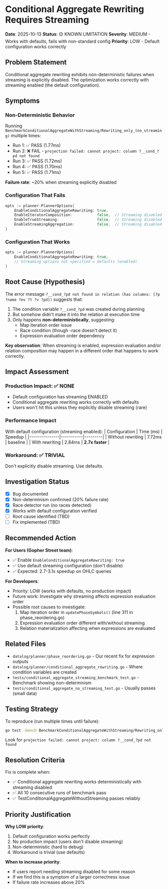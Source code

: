 # Conditional Aggregate Rewriting Requires Streaming

**Date**: 2025-10-13
**Status**: 🟡 KNOWN LIMITATION
**Severity**: MEDIUM - Works with defaults, fails with non-standard config
**Priority**: LOW - Default configuration works correctly

## Problem Statement

Conditional aggregate rewriting exhibits non-deterministic failures when streaming is explicitly disabled. The optimization works correctly with streaming enabled (the default configuration).

## Symptoms

### Non-Deterministic Behavior

Running `BenchmarkConditionalAggregateWithStreaming/Rewriting_only_(no_streaming)` multiple times:
- Run 1: ✅ PASS (1.77ms)
- Run 2: ❌ FAIL - `projection failed: cannot project: column ?__cond_?pd not found`
- Run 3: ✅ PASS (1.72ms)
- Run 4: ✅ PASS (1.70ms)
- Run 5: ✅ PASS (1.71ms)

**Failure rate**: ~20% when streaming explicitly disabled

### Configuration That Fails

```go
opts := planner.PlannerOptions{
    EnableConditionalAggregateRewriting: true,
    EnableIteratorComposition:           false,  // Streaming disabled
    EnableTrueStreaming:                 false,  // Streaming disabled
    EnableStreamingAggregation:          false,  // Streaming disabled
}
```

### Configuration That Works

```go
opts := planner.PlannerOptions{
    EnableConditionalAggregateRewriting: true,
    // Streaming options not specified = defaults (enabled)
}
```

## Root Cause (Hypothesis)

The error message `?__cond_?pd not found in relation (has columns: [?p ?name ?ev ?t ?v ?pd])` suggests that:

1. The condition variable `?__cond_?pd` was created during planning
2. But somehow didn't make it into the relation at execution time
3. Only happens **non-deterministically**, suggesting:
   - Map iteration order issue
   - Race condition (though -race doesn't detect it)
   - Expression evaluation order dependency

**Key observation**: When streaming is enabled, expression evaluation and/or relation composition may happen in a different order that happens to work correctly.

## Impact Assessment

### Production Impact: ✅ NONE

- Default configuration has streaming ENABLED
- Conditional aggregate rewriting works correctly with defaults
- Users won't hit this unless they explicitly disable streaming (rare)

### Performance Impact

With default configuration (streaming enabled):
| Configuration | Time (ms) | Speedup |
|---------------|-----------|---------|
| Without rewriting | 7.72ms | baseline |
| With rewriting | 2.84ms | **2.7x faster** |

### Workaround: ✅ TRIVIAL

Don't explicitly disable streaming. Use defaults.

## Investigation Status

- [x] Bug documented
- [x] Non-determinism confirmed (20% failure rate)
- [x] Race detector run (no races detected)
- [x] Works with default configuration verified
- [ ] Root cause identified (TBD)
- [ ] Fix implemented (TBD)

## Recommended Action

**For Users (Gopher Street team)**:
- ✅ Enable `EnableConditionalAggregateRewriting: true`
- ✅ Use default streaming configuration (don't disable)
- ✅ Expected: 2.7-3.1x speedup on OHLC queries

**For Developers**:
- Priority: LOW (works with defaults, no production impact)
- Future work: Investigate why streaming affects expression evaluation order
- Possible root causes to investigate:
  1. Map iteration order in `updatePhaseSymbols()` (line 311 in phase_reordering.go)
  2. Expression evaluation order different with/without streaming
  3. Relation materialization affecting when expressions are evaluated

## Related Files

- `datalog/planner/phase_reordering.go` - Our recent fix for expression outputs
- `datalog/planner/conditional_aggregate_rewriting.go` - Where condition variables are created
- `tests/conditional_aggregate_streaming_benchmark_test.go` - Benchmark showing non-determinism
- `tests/conditional_aggregate_no_streaming_test.go` - Usually passes (small data)

## Testing Strategy

To reproduce (run multiple times until failure):
```bash
go test -bench BenchmarkConditionalAggregateWithStreaming/Rewriting_only -benchtime=1x -count=10 ./tests
```

Look for `projection failed: cannot project: column ?__cond_?pd not found`

## Resolution Criteria

Fix is complete when:
- ✅ Conditional aggregate rewriting works deterministically with streaming disabled
- ✅ All 10 consecutive runs of benchmark pass
- ✅ TestConditionalAggregateWithoutStreaming passes reliably

## Priority Justification

**Why LOW priority**:
1. Default configuration works perfectly
2. No production impact (users don't disable streaming)
3. Non-deterministic (hard to debug)
4. Workaround is trivial (use defaults)

**When to increase priority**:
- If users report needing streaming disabled for some reason
- If we find this is a symptom of a larger correctness issue
- If failure rate increases above 20%
